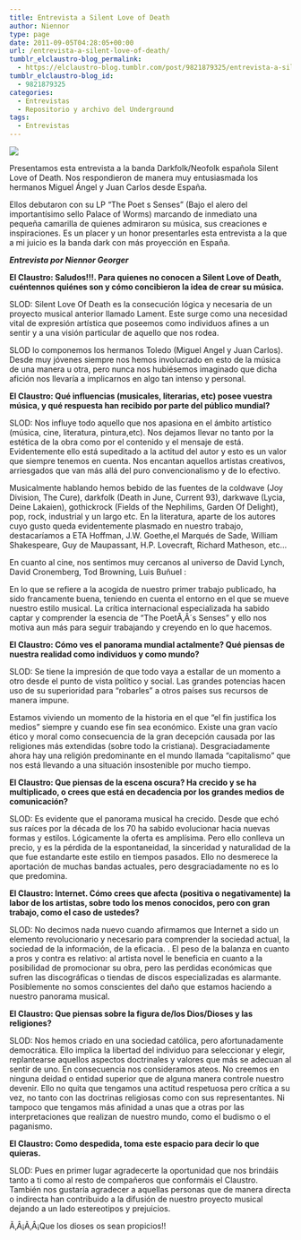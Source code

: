 ```yaml
---
title: Entrevista a Silent Love of Death
author: Niennor
type: page
date: 2011-09-05T04:28:05+00:00
url: /entrevista-a-silent-love-of-death/
tumblr_elclaustro-blog_permalink:
  - https://elclaustro-blog.tumblr.com/post/9821879325/entrevista-a-silent-love-of-death
tumblr_elclaustro-blog_id:
  - 9821879325
categories:
  - Entrevistas
  - Repositorio y archivo del Underground
tags:
  - Entrevistas
---
```

<img decoding="async" src="https://64.media.tumblr.com/tumblr_lr18eoo4661r04xdq.jpg" />

Presentamos esta entrevista a la banda Darkfolk/Neofolk española Silent Love of Death. Nos respondieron de manera muy entusiasmada los hermanos Miguel Ángel y Juan Carlos desde España.

Ellos debutaron con su LP &ldquo;The Poet s Senses&rdquo; (Bajo el alero del importantísimo sello Palace of Worms) marcando de inmediato una pequeña camarilla de quienes admiraron su música, sus creaciones e inspiraciones. Es un placer y un honor presentarles esta entrevista a la que a mi juicio es la banda dark con más proyección en España.

**_Entrevista por Niennor Georger_** 

<!-- more -->

**El Claustro: Saludos!!!. Para quienes no conocen a Silent Love of Death, cuéntennos quiénes son y cómo concibieron la idea de crear su música.** 

SLOD: Silent Love Of Death es la consecución lógica y necesaria de un proyecto musical anterior llamado Lament. Este surge como una necesidad vital de expresión artística que poseemos como individuos afines a un sentir y a una visión particular de aquello que nos rodea.

SLOD lo componemos los hermanos Toledo (Miguel Angel y Juan Carlos). Desde muy jóvenes siempre nos hemos involucrado en esto de la música de una manera u otra, pero nunca nos hubiésemos imaginado que dicha afición nos llevaría a implicarnos en algo tan intenso y personal.

**El Claustro: Qué influencias (musicales, literarias, etc) posee vuestra música, y qué respuesta han recibido por parte del público mundial?** 

SLOD: Nos influye todo aquello que nos apasiona en el ámbito artístico (música, cine, literatura, pintura,etc). Nos dejamos llevar no tanto por la estética de la obra como por el contenido y el mensaje de está. Evidentemente ello está supeditado a la actitud del autor y esto es un valor que siempre tenemos en cuenta. Nos encantan aquellos artistas creativos, arriesgados que van más allá del puro convencionalismo y de lo efectivo.

Musicalmente hablando hemos bebido de las fuentes de la coldwave (Joy Division, The Cure), darkfolk (Death in June, Current 93), darkwave (Lycia, Deine Lakaien), gothickrock (Fields of the Nephilims, Garden Of Delight), pop, rock, industrial y un largo etc. En la literatura, aparte de los autores cuyo gusto queda evidentemente plasmado en nuestro trabajo, destacaríamos a ETA Hoffman, J.W. Goethe,el Marqués de Sade, William Shakespeare, Guy de Maupassant, H.P. Lovecraft, Richard Matheson, etc…

En cuanto al cine, nos sentimos muy cercanos al universo de David Lynch, David Cronemberg, Tod Browning, Luis Buñuel :

En lo que se refiere a la acogida de nuestro primer trabajo publicado, ha sido francamente buena, teniendo en cuenta el entorno en el que se mueve nuestro estilo musical. La crítica internacional especializada ha sabido captar y comprender la esencia de &ldquo;The PoetÃ‚Â´s Senses&rdquo; y ello nos motiva aun más para seguir trabajando y creyendo en lo que hacemos.

**El Claustro: Cómo ves el panorama mundial actalmente? Qué piensas de nuestra realidad como individuos y como mundo?** 

SLOD: Se tiene la impresión de que todo vaya a estallar de un momento a otro desde el punto de vista político y social. Las grandes potencias hacen uso de su superioridad para &ldquo;robarles&rdquo; a otros países sus recursos de manera impune.

Estamos viviendo un momento de la historia en el que &ldquo;el fin justifica los medios&rdquo; siempre y cuando ese fin sea económico. Existe una gran vacío ético y moral como consecuencia de la gran decepción causada por las religiones más extendidas (sobre todo la cristiana). Desgraciadamente ahora hay una religión predominante en el mundo llamada &ldquo;capitalismo&rdquo; que nos está llevando a una situación insostenible por mucho tiempo.

**El Claustro: Que piensas de la escena oscura? Ha crecido y se ha multiplicado, o crees que está en decadencia por los grandes medios de comunicación?** 

SLOD: Es evidente que el panorama musical ha crecido. Desde que echó sus raíces por la década de los 70 ha sabido evolucionar hacia nuevas formas y estilos. Lógicamente la oferta es amplísima. Pero ello conlleva un precio, y es la pérdida de la espontaneidad, la sinceridad y naturalidad de la que fue estandarte este estilo en tiempos pasados. Ello no desmerece la aportación de muchas bandas actuales, pero desgraciadamente no es lo que predomina.

**El Claustro: Internet. Cómo crees que afecta (positiva o negativamente) la labor de los artistas, sobre todo los menos conocidos, pero con gran trabajo, como el caso de ustedes?** 

SLOD: No decimos nada nuevo cuando afirmamos que Internet a sido un elemento revolucionario y necesario para comprender la sociedad actual, la sociedad de la información, de la eficacia. . El peso de la balanza en cuanto a pros y contra es relativo: al artista novel le beneficia en cuanto a la posibilidad de promocionar su obra, pero las perdidas económicas que sufren las discográficas o tiendas de discos especializadas es alarmante. Posiblemente no somos conscientes del daño que estamos haciendo a nuestro panorama musical.

**El Claustro: Que piensas sobre la figura de/los Dios/Dioses y las religiones?** 

SLOD: Nos hemos criado en una sociedad católica, pero afortunadamente democrática. Ello implica la libertad del individuo para seleccionar y elegir, replantearse aquellos aspectos doctrinales y valores que más se adecuan al sentir de uno. En consecuencia nos consideramos ateos. No creemos en ninguna deidad o entidad superior que de alguna manera controle nuestro devenir. Ello no quita que tengamos una actitud respetuosa pero crítica a su vez, no tanto con las doctrinas religiosas como con sus representantes. Ni tampoco que tengamos más afinidad a unas que a otras por las interpretaciones que realizan de nuestro mundo, como el budismo o el paganismo.

**El Claustro: Como despedida, toma este espacio para decir lo que quieras.** 

SLOD: Pues en primer lugar agradecerte la oportunidad que nos brindáis tanto a ti como al resto de compañeros que conformáis el Claustro. También nos gustaría agradecer a aquellas personas que de manera directa o indirecta han contribuido a la difusión de nuestro proyecto musical dejando a un lado estereotipos y prejuicios.

Ã‚Â¡Ã‚Â¡Que los dioses os sean propicios!!
